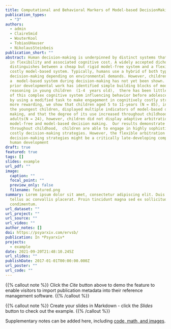 ```yaml
---
title: Computational and Behavioral Markers of Model-based DecisionMaking in Childhood
publication_types:
  - "3"
authors:
  - admin
  - ClaireSmid
  - WouterKool
  - TobiasUHauser
  - NikolausSteinbeis
publication_short: ""
abstract: Human decision-making is underpinned by distinct systems that differ
  in flexibility and associated cognitive cost. A widely accepted dichotomy
  distinguishes between a cheap but rigid model-free system and a flexible but
  costly model-based system. Typically, humans use a hybrid of both types of
  decision-making depending on environmental demands. However, children’s use of
  a  model-based system during decision-making has not yet been shown. While
  prior developmental work has identified simple building blocks of model-based
  reasoning in young children  (1-4  years old),  there has been little evidence
  of this complex cognitive system influencing behavior before adolescence.Here,
  by using a modified task to make engagement in cognitively costly strategies
  more rewarding, we show that children aged 5 to 11-years (N = 85), including
  the youngest children, displayed multiple indicators of model-based decision
  making, and that the degree of its use increased throughout childhood. Unlike
  adults(N = 24), however, children did not display adaptive arbitration between
  model-free and model-based decision making.  Our results demonstrate that
  throughout childhood,  children are able to engage in highly sophisticated and
  costly decision-making strategies. However, the flexible arbitration between
  decision-making strategies might be a critically late-developing component in
  human development
draft: true
featured: true
tags: []
slides: example
url_pdf: ""
image:
  caption: ""
  focal_point: ""
  preview_only: false
  filename: featured.png
summary: Lorem ipsum dolor sit amet, consectetur adipiscing elit. Duis posuere
  tellus ac convallis placerat. Proin tincidunt magna sed ex sollicitudin
  condimentum.
url_dataset: ""
url_project: ""
url_source: ""
url_video: ""
author_notes: []
doi: https://psyarxiv.com/ervsb/
publication: In *Psyarxiv*
projects:
  - example
date: 2021-09-20T21:48:10.245Z
url_slides: ""
publishDate: 2017-01-01T00:00:00.000Z
url_poster: ""
url_code: ""
---
```


{{% callout note %}}
Click the *Cite* button above to demo the feature to enable visitors to import publication metadata into their reference management software.
{{% /callout %}}

{{% callout note %}}
Create your slides in Markdown - click the *Slides* button to check out the example.
{{% /callout %}}

Supplementary notes can be added here, including [code, math, and images](https://wowchemy.com/docs/writing-markdown-latex/).
